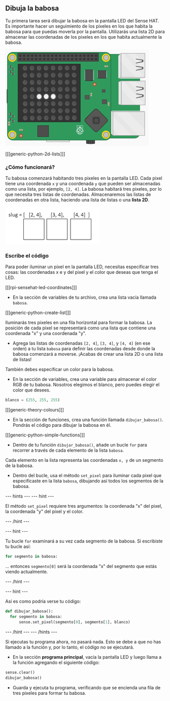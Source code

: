 ## Dibuja la babosa

Tu primera tarea será dibujar la babosa en la pantalla LED del Sense HAT. Es importante hacer un seguimiento de los pixeles en los que habita la babosa para que puedas moverla por la pantalla. Utilizarás una lista 2D para almacenar las coordenadas de los pixeles en los que habita actualmente la babosa.

![Dibuja la babosa](images/draw-slug.png)

[[[generic-python-2d-lists]]]

### ¿Cómo funcionará?

Tu babosa comenzará habitando tres pixeles en la pantalla LED. Cada pixel tiene una coordenada `x` y una coordenada `y` que pueden ser almacenadas como una lista, por ejemplo, `[2, 4]`. La babosa habitará tres pixeles, por lo que necesita tres listas de coordenadas. Almacenaremos las listas de coordenadas en otra lista, haciendo una lista de listas o una **lista 2D**.

![Almacenar la babosa](images/2d-slug.png)

### Escribe el código

Para poder iluminar un pixel en la pantalla LED, necesitas especificar tres cosas: las coordenadas x e y del pixel y el color que deseas que tenga el LED.

[[[rpi-sensehat-led-coordinates]]]

+ En la sección de variables de tu archivo, crea una lista vacía llamada `babosa`.

[[[generic-python-create-list]]]

Iluminarás tres pixeles en una fila horizontal para formar la babosa. La posición de cada pixel se representará como una lista que contiene una coordenada "x" y una coordenada "y".

+ Agrega las listas de coordenadas `[2, 4]`, `[3, 4]`, y `[4, 4]` (en ese orden) a tu lista `babosa` para definir las coordenadas desde donde la babosa comenzará a moverse. ¡Acabas de crear una lista 2D o una lista de listas!

También debes especificar un color para la babosa.

+ En la sección de variables, crea una variable para almacenar el color RGB de tu babosa. Nosotros elegimos el blanco, pero puedes elegir el color que desees.

```python
blanco = (255, 255, 255)
```

[[[generic-theory-colours]]]

+ En la sección de funciones, crea una función llamada `dibujar_babosa()`. Pondrás el código para dibujar la babosa en él.

[[[generic-python-simple-functions]]]

+ Dentro de tu función `dibujar_babosa()`, añade un bucle `for` para recorrer a través de cada elemento de la lista `babosa`.

Cada elemento en la lista representa las coordenadas `x, y` de un segmento de la babosa.

+ Dentro del bucle, usa el método `set_pixel` para iluminar cada pixel que especificaste en la lista `babosa`, dibujando así todos los segmentos de la babosa.

--- hints --- --- hint ---

El método `set_pixel` requiere tres argumentos: la coordenada "x" del pixel, la coordenada "y" del pixel y el color.

--- /hint ---

--- hint ---

Tu bucle `for` examinará a su vez cada segmento de la babosa. Si escribiste tu bucle así:

```python
for segmento in babosa:
```

... entonces `segmento[0]` será la coordenada "x" del segmento que estás viendo actualmente.

--- /hint ---

--- hint ---

Así es como podría verse tu código:

```python
def dibujar_babosa():
  for segmento in babosa:
      sense.set_pixel(segmento[0], segmento[1], blanco)
```

--- /hint --- --- /hints ---

Si ejecutas tu programa ahora, no pasará nada. Esto se debe a que no has llamado a la función y, por lo tanto, el código no se ejecutará.

+ En la sección **programa principal**, vacía la pantalla LED y luego llama a la función agregando el siguiente código:

```python
sense.clear()
dibujar_babosa()
```

+ Guarda y ejecuta tu programa, verificando que se encienda una fila de tres pixeles para formar tu babosa.
